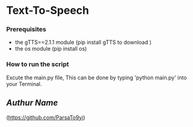 # Text-To-Speech

### Prerequisites
- the gTTS==2.1.1 module (pip install gTTS to download )
- the os module (pip install os)

### How to run the script
Excute the main.py file, This can be done by typing 'python main.py' into your Terminal.

## *Authur Name*
(https://github.com/ParsaTo9yi)

